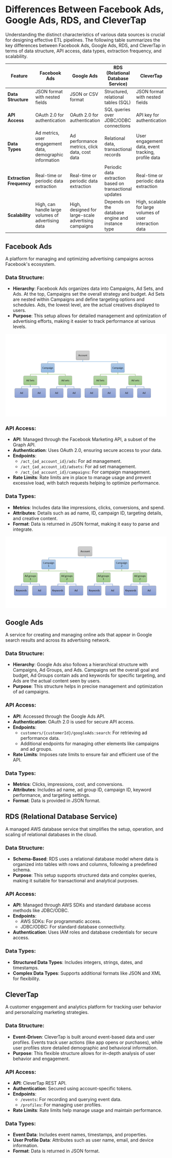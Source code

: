 # Differences Between Facebook Ads, Google Ads, RDS, and CleverTap

Understanding the distinct characteristics of various data sources is crucial for designing effective ETL pipelines. The following table summarizes the key differences between Facebook Ads, Google Ads, RDS, and CleverTap in terms of data structure, API access, data types, extraction frequency, and scalability.

| Feature                 | Facebook Ads                                                | Google Ads                                                 | RDS (Relational Database Service)                     | CleverTap                                                   |
|-------------------------|-------------------------------------------------------------|------------------------------------------------------------|-------------------------------------------------------|-------------------------------------------------------------|
| **Data Structure**      | JSON format with nested fields                              | JSON or CSV format                                         | Structured, relational tables (SQL)                   | JSON format with nested fields                              |
| **API Access**          | OAuth 2.0 for authentication                                | OAuth 2.0 for authentication                               | SQL queries over JDBC/ODBC connections                | API key for authentication                                  |
| **Data Types**          | Ad metrics, user engagement data, demographic information   | Ad performance metrics, click data, cost data              | Relational data, transactional records                | User engagement data, event tracking, profile data          |
| **Extraction Frequency**| Real-time or periodic data extraction                      | Real-time or periodic data extraction                      | Periodic data extraction based on transactional updates | Real-time or periodic data extraction                      |
| **Scalability**         | High, can handle large volumes of advertising data          | High, designed for large-scale advertising campaigns       | Depends on the database engine and instance type      | High, scalable for large volumes of user interaction data   |


## Facebook Ads
A platform for managing and optimizing advertising campaigns across Facebook's ecosystem.

### Data Structure:
- **Hierarchy**: Facebook Ads organizes data into Campaigns, Ad Sets, and Ads. At the top, Campaigns set the overall strategy and budget. Ad Sets are nested within Campaigns and define targeting options and schedules. Ads, the lowest level, are the actual creatives displayed to users.
- **Purpose**: This setup allows for detailed management and optimization of advertising efforts, making it easier to track performance at various levels.

![Facebook Ad Datastructure](../diagram/facebook_ad_datastructure.PNG)

### API Access:
- **API**: Managed through the Facebook Marketing API, a subset of the Graph API.
- **Authentication**: Uses OAuth 2.0, ensuring secure access to your data.
- **Endpoints**:
  - `/act_{ad_account_id}/ads`: For ad management.
  - `/act_{ad_account_id}/adsets`: For ad set management.
  - `/act_{ad_account_id}/campaigns`: For campaign management.
- **Rate Limits**: Rate limits are in place to manage usage and prevent excessive load, with batch requests helping to optimize performance.

### Data Types:
- **Metrics**: Includes data like impressions, clicks, conversions, and spend.
- **Attributes**: Details such as ad name, ID, campaign ID, targeting details, and creative content.
- **Format**: Data is returned in JSON format, making it easy to parse and integrate.

![google Ad Datastructure](../diagram/google_ad_datastructure.PNG)

## Google Ads
A service for creating and managing online ads that appear in Google search results and across its advertising network.

### Data Structure:
- **Hierarchy**: Google Ads also follows a hierarchical structure with Campaigns, Ad Groups, and Ads. Campaigns set the overall goal and budget, Ad Groups contain ads and keywords for specific targeting, and Ads are the actual content seen by users.
- **Purpose**: This structure helps in precise management and optimization of ad campaigns.

### API Access:
- **API**: Accessed through the Google Ads API.
- **Authentication**: OAuth 2.0 is used for secure API access.
- **Endpoints**:
  - `customers/{customerId}/googleAds:search`: For retrieving ad performance data.
  - Additional endpoints for managing other elements like campaigns and ad groups.
- **Rate Limits**: Imposes rate limits to ensure fair and efficient use of the API.

### Data Types:
- **Metrics**: Clicks, impressions, cost, and conversions.
- **Attributes**: Includes ad name, ad group ID, campaign ID, keyword performance, and targeting settings.
- **Format**: Data is provided in JSON format.

## RDS (Relational Database Service)
A managed AWS database service that simplifies the setup, operation, and scaling of relational databases in the cloud.

### Data Structure:
- **Schema-Based**: RDS uses a relational database model where data is organized into tables with rows and columns, following a predefined schema.
- **Purpose**: This setup supports structured data and complex queries, making it suitable for transactional and analytical purposes.

### API Access:
- **API**: Managed through AWS SDKs and standard database access methods like JDBC/ODBC.
- **Endpoints**:
  - AWS SDKs: For programmatic access.
  - JDBC/ODBC: For standard database connectivity.
- **Authentication**: Uses IAM roles and database credentials for secure access.

### Data Types:
- **Structured Data Types**: Includes integers, strings, dates, and timestamps.
- **Complex Data Types**: Supports additional formats like JSON and XML for flexibility.

## CleverTap
A customer engagement and analytics platform for tracking user behavior and personalizing marketing strategies.

### Data Structure:
- **Event-Driven**: CleverTap is built around event-based data and user profiles. Events track user actions (like app opens or purchases), while user profiles store detailed demographic and behavioral information.
- **Purpose**: This flexible structure allows for in-depth analysis of user behavior and engagement.

### API Access:
- **API**: CleverTap REST API.
- **Authentication**: Secured using account-specific tokens.
- **Endpoints**:
  - `/events`: For recording and querying event data.
  - `/profiles`: For managing user profiles.
- **Rate Limits**: Rate limits help manage usage and maintain performance.

### Data Types:
- **Event Data**: Includes event names, timestamps, and properties.
- **User Profile Data**: Attributes such as user name, email, and device information.
- **Format**: Data is returned in JSON format.
